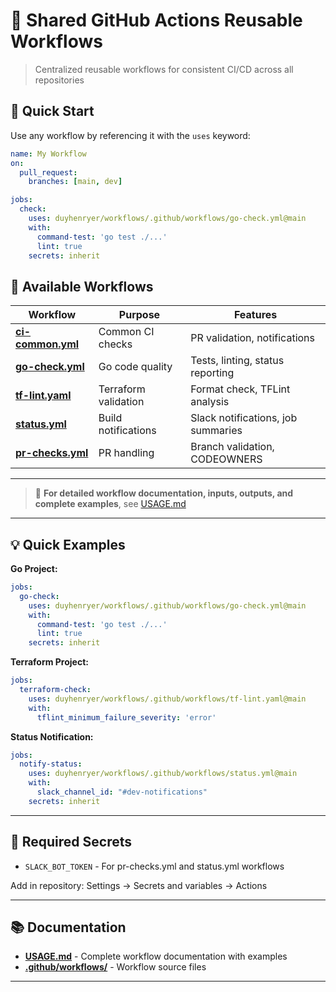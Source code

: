 # 🔄 Shared GitHub Actions Reusable Workflows

> Centralized reusable workflows for consistent CI/CD across all repositories

## 🚀 Quick Start

Use any workflow by referencing it with the `uses` keyword:

```yaml
name: My Workflow
on:
  pull_request:
    branches: [main, dev]

jobs:
  check:
    uses: duyhenryer/workflows/.github/workflows/go-check.yml@main
    with:
      command-test: 'go test ./...'
      lint: true
    secrets: inherit
```

## 📁 Available Workflows

| Workflow | Purpose | Features |
|----------|---------|----------|
| **[ci-common.yml](.github/workflows/ci-common.yml)** | Common CI checks | PR validation, notifications |
| **[go-check.yml](.github/workflows/go-check.yml)** | Go code quality | Tests, linting, status reporting |
| **[tf-lint.yaml](.github/workflows/tf-lint.yaml)** | Terraform validation | Format check, TFLint analysis |
| **[status.yml](.github/workflows/status.yml)** | Build notifications | Slack notifications, job summaries |
| **[pr-checks.yml](.github/workflows/pr-checks.yml)** | PR handling | Branch validation, CODEOWNERS |

---

> 📖 **For detailed workflow documentation, inputs, outputs, and complete examples**, see [USAGE.md](USAGE.md)

---

## 💡 Quick Examples

**Go Project:**
```yaml
jobs:
  go-check:
    uses: duyhenryer/workflows/.github/workflows/go-check.yml@main
    with:
      command-test: 'go test ./...'
      lint: true
    secrets: inherit
```

**Terraform Project:**
```yaml
jobs:
  terraform-check:
    uses: duyhenryer/workflows/.github/workflows/tf-lint.yaml@main
    with:
      tflint_minimum_failure_severity: 'error'
```

**Status Notification:**
```yaml
jobs:
  notify-status:
    uses: duyhenryer/workflows/.github/workflows/status.yml@main
    with:
      slack_channel_id: "#dev-notifications"
    secrets: inherit
```

---

## 🔐 Required Secrets

- `SLACK_BOT_TOKEN` - For pr-checks.yml and status.yml workflows

Add in repository: Settings → Secrets and variables → Actions

---

## 📚 Documentation

- **[USAGE.md](USAGE.md)** - Complete workflow documentation with examples
- **[.github/workflows/](.github/workflows/)** - Workflow source files

---